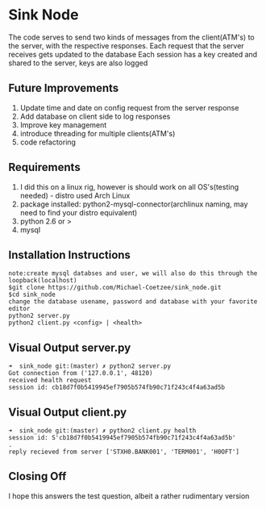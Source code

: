 # Sink Node

The code serves to send two kinds of messages from the client(ATM's) to the server, with the respective responses.
Each request that the server receives gets updated to the database
Each session has a key created and shared to the server, keys are also logged 

## Future Improvements

1. Update time and date on config request from the server response
2. Add database on client side to log responses
3. Improve key management
4. introduce threading for multiple clients(ATM's)
5. code refactoring

## Requirements
1. I did this on a linux rig, however is should work on all OS's(testing needed) - distro used Arch Linux
2. package installed: python2-mysql-connector(archlinux naming, may need to find your distro equivalent)
3. python 2.6 or >
4. mysql

## Installation Instructions

```
note:create mysql databses and user, we will also do this through the loopback(localhost)
$git clone https://github.com/Michael-Coetzee/sink_node.git
$cd sink_node
change the database usename, password and database with your favorite editor
python2 server.py
python2 client.py <config> | <health>
```

## Visual Output server.py

```
➜  sink_node git:(master) ✗ python2 server.py
Got connection from ('127.0.0.1', 48120)
received health request
session id: cb18d7f0b5419945ef7905b574fb90c71f243c4f4a63ad5b
```
## Visual Output client.py

```
➜  sink_node git:(master) ✗ python2 client.py health
session id: S'cb18d7f0b5419945ef7905b574fb90c71f243c4f4a63ad5b'
.
reply recieved from server ['STXH0.BANK001', 'TERM001', 'H0OFT']
```
## Closing Off
I hope this answers the test question, albeit a rather rudimentary version 